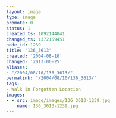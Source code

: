 ```yaml
---
layout: image
type: image
promote: 0
status: 1
created_ts: 1092144041
changed_ts: 1372159451
node_id: 1239
title: '136_3613'
created: '2004-08-10'
changed: '2013-06-25'
aliases:
- "/2004/08/10/136_3613/"
permalink: "/2004/08/10/136_3613/"
tags:
- Walk in Forgotten Location
images:
- - src: image/images/136_3613-1239.jpg
    name: 136_3613-1239.jpg
---
```



